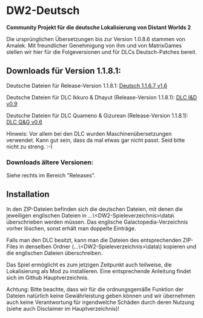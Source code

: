 # DW2-Deutsch
<strong>Community Projekt für die deutsche Lokalisierung von Distant Worlds 2</strong>

Die ursprünglichen Übersetzungen bis zur Version 1.0.8.6 stammen von Amalek. Mit freundlicher Genehmigung von ihm und von MatrixGames stellen wir hier für die Folgeversionen und für DLCs Deutsch-Patches bereit.

<h2>Downloads für Version 1.1.8.1:</h2>

Deutsche Dateien für Release-Version 1.1.8.1:
[Deutsch 1.1.6.7 v1.6](https://github.com/Marty651/DW2-Deutsch/releases/download/v.1.1.8.1-(2023.11.16)/DW2-Deutsch_1.1.8.1_v1.6.zip)

Deutsche Dateien für DLC Ikkuro & Dhayut (Release-Version 1.1.8.1):
[DLC I&D v0.9](https://github.com/Marty651/DW2-Deutsch/releases/download/v.1.1.8.1-(2023.11.16)/DW2-Deutsch_1.1.8.1_DLC_Ikkuro_and_Dhayut_v0.9.zip)

Deutsche Dateien für DLC Quameno & Gizurean (Release-Version 1.1.8.1):
[DLC Q&G v0.6](https://github.com/Marty651/DW2-Deutsch/releases/download/v.1.1.8.1-(2023.11.16)/DW2-Deutsch_1.1.8.1_DLC_Quameno_and_Gizureans_v0.6.zip)

Hinweis: Vor allem bei den DLC wurden Maschinenübersetzungen verwendet. Kann gut sein, dass da mal etwas gar nicht passt. Seid bitte nicht zu streng. :-)

<h3>Downloads ältere Versionen:</h3>

Siehe rechts im Bereich "Releases".

<h2>Installation</h2>

In den ZIP-Dateien befinden sich die deutschen Dateien, mit denen die jeweiligen englischen Dateien in ...\\\<DW2-Spieleverzeichnis\>\\data\\ überschrieben werden müssen. Das englische Galactopedia-Verzeichnis vorher löschen, sonst erhält man doppelte Einträge.

Falls man den DLC besitzt, kann man die Dateien des entsprechenden ZIP-Files in denselben Ordner (...\\\<DW2-Spieleverzeichnis\>\\data\\) kopieren und die englischen Dateien überschreiben.

Das Spiel ermöglicht es zum jetzigen Zeitpunkt auch teilweise, die Lokalisierung als Mod zu installieren. Eine entsprechende Anleitung findet sich im Github Hauptverzeichnis.

Achtung: Bitte beachte, dass wir für die ordnungsgemäße Funktion der Dateien natürlich keine Gewährleistung geben können und wir übernehmen auch keine Verantwortung für irgendwelche Schäden durch deren Nutzung (siehe auch Disclaimer im Hauptverzeichnis)!
